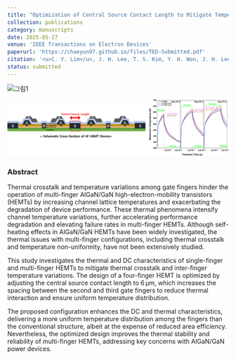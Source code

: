 ```yaml
---
title: "Optimization of Central Source Contact Length to Mitigate Temperature Variation and Thermal Crosstalk in Multi-Finger AlGaN/GaN HEMTs: Reliability-based Simulation"
collection: publications
category: manuscripts
date: 2025-05-27
venue: 'IEEE Transactions on Electron Devices'
paperurl: 'https://chaeyun97.github.io/files/TED-Submitted.pdf'
citation: '<u>C. Y. Lim</u>, J. H. Lee, T. S. Kim, Y. H. Won, J. H. Lee, B. G. Min, D. M. Kang, and H. S. Kim, “Optimization of Central Source Contact Length to Mitigate Temperature Variation and Thermal Crosstalk in Multi-Finger AlGaN/GaN HEMTs: Reliability-based Simulation”, <em>IEEE Transactions on Electron Devices</em>, submitted.'
status: submitted
---
```

<img width="1385" height="731" alt="그림1" src="https://github.com/user-attachments/assets/2c6d13eb-23d1-468c-98be-7492f0bd715a" />

![그림1](/images/그림1.png)
### Abstract
<div class="justify-text">
Thermal crosstalk and temperature variations among gate fingers hinder the operation of multi-finger AlGaN/GaN high-electron-mobility transistors (HEMTs) by increasing channel lattice temperatures and exacerbating the degradation of device performance.  
These thermal phenomena intensify channel temperature variations, further accelerating performance degradation and elevating failure rates in multi-finger HEMTs.  
Although self-heating effects in AlGaN/GaN HEMTs have been widely investigated, the thermal issues with multi-finger configurations, including thermal crosstalk and temperature non-uniformity, have not been extensively studied.

This study investigates the thermal and DC characteristics of single-finger and multi-finger HEMTs to mitigate thermal crosstalk and inter-finger temperature variations. The design of a four-finger HEMT is optimized by adjusting the central source contact length to 6 μm, which increases the spacing between the second and third gate fingers to reduce thermal interaction and ensure uniform temperature distribution.

The proposed configuration enhances the DC and thermal characteristics, delivering a more uniform temperature distribution among the fingers than the conventional structure, albeit at the expense of reduced area efficiency. Nevertheless, the optimized design improves the thermal stability and reliability of multi-finger HEMTs, addressing key concerns with AlGaN/GaN power devices.

</div>

